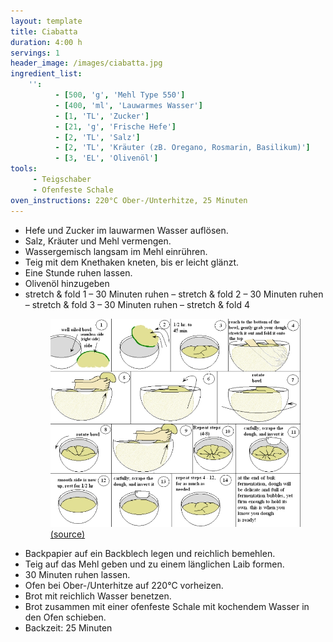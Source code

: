 ```yaml
---
layout: template
title: Ciabatta
duration: 4:00 h
servings: 1
header_image: /images/ciabatta.jpg
ingredient_list:
    '':
          - [500, 'g', 'Mehl Type 550']
          - [400, 'ml', 'Lauwarmes Wasser']
          - [1, 'TL', 'Zucker']
          - [21, 'g', 'Frische Hefe']
          - [2, 'TL', 'Salz']
          - [2, 'TL', 'Kräuter (zB. Oregano, Rosmarin, Basilikum)']
          - [3, 'EL', 'Olivenöl']
tools:
     - Teigschaber
     - Ofenfeste Schale
oven_instructions: 220°C Ober-/Unterhitze, 25 Minuten
---
```


- Hefe und Zucker im lauwarmen Wasser auflösen.
- Salz, Kräuter und Mehl vermengen.
- Wassergemisch langsam im Mehl einrühren.
- Teig mit dem Knethaken kneten, bis er leicht glänzt.
- Eine Stunde ruhen lassen.
- Olivenöl hinzugeben
- stretch & fold 1 – 30 Minuten ruhen – stretch & fold 2 – 30 Minuten ruhen – stretch & fold 3 – 30 Minuten ruhen – stretch & fold 4
     <figure class='instruction'>
          <img src='images/stretch and fold.JPG' alt='Stretch & fold manual'>
          <figcaption><a href='http://www.thefreshloaf.com/files/u15596/stretch%20and%20fold.JPG'>(source)</a></figcaption>
     </figure>
- Backpapier auf ein Backblech legen und reichlich bemehlen.
- Teig auf das Mehl geben und zu einem länglichen Laib formen.
- 30 Minuten ruhen lassen.
- Ofen bei Ober-/Unterhitze auf 220°C vorheizen.
- Brot mit reichlich Wasser benetzen.
- Brot zusammen mit einer ofenfeste Schale mit kochendem Wasser in den Ofen schieben.
- Backzeit: 25 Minuten
